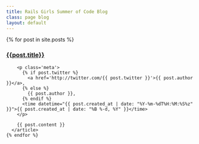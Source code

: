 ```yaml
---
title: Rails Girls Summer of Code Blog
class: page blog
layout: default
---
```


<section class="main container">
  <div class="wrapper clearfix">
    {% for post in site.posts %}
      <article class="content">
        <h1><a href="{{post.url}}">{{post.title}}</a></h1>

        <p class='meta'>
          {% if post.twitter %}
            <a href='http://twitter.com/{{ post.twitter }}'>{{ post.author }}</a>,
          {% else %}
            {{ post.author }},
          {% endif %}
          <time datetime="{{ post.created_at | date: "%Y-%m-%dT%H:%M:%S%z"  }}">{{ post.created_at | date: "%B %-d, %Y" }}</time>
        </p>

        {{ post.content }}
      </article>
    {% endfor %}
      
  </div>
</section>
